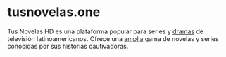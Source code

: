 # tusnovelas.one
Tus Novelas HD es una plataforma popular para series y [dramas](https://tusnovelas.one/) de televisión latinoamericanos. Ofrece una [amplia](https://tusnovelas.one/) gama de novelas y series conocidas por sus historias cautivadoras.
